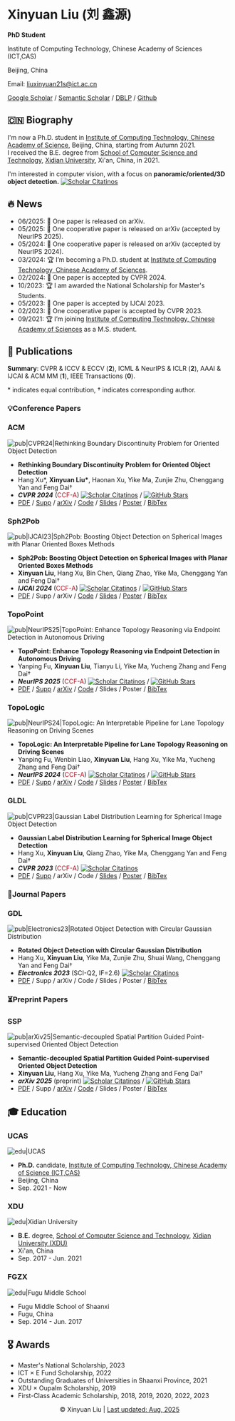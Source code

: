 <link rel="stylesheet" href="https://cdn.jsdelivr.net/npm/academicons@1.9.2/css/academicons.min.css">
<link rel="stylesheet" href="https://cdn.jsdelivr.net/npm/font-awesome@4.7.0/css/font-awesome.min.css" >

# Xinyuan Liu (刘 鑫源)

**PhD Student**

<!--<i class="fa fa-building" style="color: #0c4994;"></i> -->
Institute of Computing Technology, Chinese Academy of Sciences (ICT,CAS)  
<!--<i class="fa fa-map-marker" style="color: #0c4994;"></i>-->
Beijing, China  

<i class="fa fa-envelope" style="color: #0c4994;"></i>
Email: [liuxinyuan21s@ict.ac.cn](mailto:liuxinyuan21s@ict.ac.cn)  

<i class="ai ai-google-scholar" style="color: #0c4994;"></i>
[Google Scholar](https://scholar.google.com/citations?user=eXwizz8AAAAJ) / 
<i class="ai ai-semantic-scholar" style="color: #3B5998;"></i>
[Semantic Scholar](https://www.semanticscholar.org/author/Xinyuan-Liu/150344255) /
<i class="ai ai-dblp" style="color: #0c4994;"></i>
[DBLP](https://dblp.org/pid/202/2370-3) / 
<i class="fa fa-github" style="color: #171515;"></i>
[Github](https://github.com/antxinyuan)  

## 🇨🇳 Biography 
I'm now a Ph.D. student in [Institute of Computing Technology, Chinese Academy of Science](http://www.ict.ac.cn), Beijing, China, starting from Autumn 2021.  
I received the B.E. degree from [School of Computer Science and Technology](https://cs.xidian.edu.cn), [Xidian University](https://www.xidian.edu.cn), Xi'an, China, in 2021.  


I'm interested in computer vision, with a focus on **panoramic/oriented/3D object detection.**  [![Scholar Citatinos](https://img.shields.io/badge/Citations--blue.svg?logo=google-scholar)](https://scholar.google.com/citations?user=eXwizz8AAAAJ)

## 🔥 News
- 06/2025: 🎉 One paper is released on arXiv. 
- 05/2025: 🎉 One cooperative paper is released on arXiv (accepted by NeurIPS 2025). 
- 05/2024: 🎉 One cooperative paper is released on arXiv (accepted by NeurIPS 2024).  
- 03/2024: 🏆 I’m becoming a Ph.D. student at [Institute of Computing Technology, Chinese Academy of Sciences](http://www.ict.ac.cn).  
- 02/2024: 🎉 One paper is accepted by CVPR 2024. 
- 10/2023: 🏆 I am awarded the National Scholarship for Master's Students. 
- 05/2023: 🎉 One paper is accepted by IJCAI 2023.  
- 02/2023: 🎉 One cooperative paper is accepted by CVPR 2023.  
- 09/2021: 🏆 I’m joining [Institute of Computing Technology, Chinese Academy of Sciences](http://www.ict.ac.cn) as a M.S. student.  

## 📝 Publications  
**Summary**: CVPR & ICCV & ECCV (**2**), ICML & NeurIPS & ICLR (**2**), AAAI & IJCAI & ACM MM (**1**), IEEE Transactions (**0**).  

\* indicates equal contribution, † indicates corresponding author.  

### 💡Conference Papers

### ACM
![pub|CVPR24|Rethinking Boundary Discontinuity Problem for Oriented Object Detection](docs/cvpr2024/thumbnail.webp) 

- **Rethinking Boundary Discontinuity Problem for Oriented Object Detection**
- Hang Xu\*, **Xinyuan Liu\***, Haonan Xu, Yike Ma, Zunjie Zhu, Chenggang Yan and Feng Dai†
- ***CVPR 2024*** (<span style="color:#ae1324;">CCF-A</span>) [![Scholar Citatinos](https://img.shields.io/badge/Citations--blue.svg?logo=google-scholar)](https://scholar.google.com/citations?view_op=view_citation&citation_for_view=eXwizz8AAAAJ:d1gkVwhDpl0C) / [![GitHub Stars](https://img.shields.io/github/stars/hangxu-cv/cvpr24acm?style=social)](https://github.com/hangxu-cv/cvpr24acm)
- [PDF](https://openaccess.thecvf.com/content/CVPR2024/papers/Xu_Rethinking_Boundary_Discontinuity_Problem_for_Oriented_Object_Detection_CVPR_2024_paper.pdf) / [Supp](https://openaccess.thecvf.com/content/CVPR2024/supplemental/Xu_Rethinking_Boundary_Discontinuity_CVPR_2024_supplemental.pdf) / [arXiv](https://arxiv.org/abs/2305.10061) / [Code](https://github.com/hangxu-cv/cvpr24acm) / [Slides](docs/cvpr2024/acm_slides.pdf) / [Poster](docs/cvpr2024/acm_poster.pdf) / [BibTex](docs/cvpr2024/bibtex.txt)  


### Sph2Pob
![pub|IJCAI23|Sph2Pob: Boosting Object Detection on Spherical Images with Planar Oriented Boxes Methods](docs/ijcai2023/thumbnail.webp)  

- **Sph2Pob: Boosting Object Detection on Spherical Images with Planar Oriented Boxes Methods**
- **Xinyuan Liu**, Hang Xu, Bin Chen, Qiang Zhao, Yike Ma, Chenggang Yan and Feng Dai†  
- ***IJCAI 2024*** (<span style="color:#ae1324;">CCF-A</span>) [![Scholar Citatinos](https://img.shields.io/badge/Citations--blue.svg?logo=google-scholar)](https://scholar.google.com/citations?view_op=view_citation&citation_for_view=eXwizz8AAAAJ:qjMakFHDy7sC) / [![GitHub Stars](https://img.shields.io/github/stars/antxinyuan/sph2pob?style=social)](https://github.com/antxinyuan/sph2pob)
- [PDF](https://www.ijcai.org/proceedings/2023/0137.pdf) / Supp / arXiv / [Code](https://github.com/antxinyuan/sph2pob) / [Slides](docs/ijcai2023/sph2pob_slides.pdf) / [Poster](docs/ijcai2023/sph2pob_poster.pdf) / [BibTex](docs/ijcai2023/bibtex.txt)  

### TopoPoint
![pub|NeurIPS25|TopoPoint: Enhance Topology Reasoning via Endpoint Detection in Autonomous Driving](docs/neurips2025/thumbnail.webp)  

- **TopoPoint: Enhance Topology Reasoning via Endpoint Detection in Autonomous Driving**  
- Yanping Fu, **Xinyuan Liu**, Tianyu Li, Yike Ma, Yucheng Zhang and Feng Dai†  
- ***NeurIPS 2025*** (<span style="color:#ae1324;">CCF-A</span>) [![Scholar Citatinos](https://img.shields.io/badge/Citations--blue.svg?logo=google-scholar)](https://scholar.google.com/citations?view_op=view_citation&citation_for_view=eXwizz8AAAAJ:ufrVoPGSRksC) / [![GitHub Stars](https://img.shields.io/github/stars/franpin/topopoint?style=social)](https://github.com/franpin/topopoint)
- [PDF](https://arxiv.org/pdf/2505.17771) / [Supp](https://arxiv.org/pdf/2505.17771#page=11) / [arXiv](https://arxiv.org/abs/2505.17771) / [Code](https://github.com/franpin/topopoint) / Slides / Poster / [BibTex](docs/neurips2025/bibtex.txt)  

### TopoLogic
![pub|NeurIPS24|TopoLogic: An Interpretable Pipeline for Lane Topology Reasoning on Driving Scenes](docs/neurips2024/thumbnail.webp)  

- **TopoLogic: An Interpretable Pipeline for Lane Topology Reasoning on Driving Scenes**  
- Yanping Fu, Wenbin Liao, **Xinyuan Liu**, Hang Xu, Yike Ma, Yucheng Zhang and Feng Dai†  
- ***NeurIPS 2024*** (<span style="color:#ae1324;">CCF-A</span>) 	[![Scholar Citatinos](https://img.shields.io/badge/Citations--blue.svg?logo=google-scholar)](https://scholar.google.com/citations?view_op=view_citation&citation_for_view=eXwizz8AAAAJ:WF5omc3nYNoC) / [![GitHub Stars](https://img.shields.io/github/stars/franpin/topoLogic?style=social)](https://github.com/franpin/topoLogic)
- [PDF](https://proceedings.neurips.cc/paper_files/paper/2024/file/7116cda41d75d580bae15d9e484a8466-Paper-Conference.pdf) / [Supp](https://proceedings.neurips.cc/paper_files/paper/2024/file/7116cda41d75d580bae15d9e484a8466-Supplemental-Conference.zip) / [arXiv](https://arxiv.org/abs/2405.14747) / [Code](https://github.com/franpin/topoLogic) / [Slides](docs/neurips2024/topologic_slides.pdf) / [Poster](docs/neurips2024/topologic_poster.pdf) / [BibTex](docs/neurips2024/bibtex.txt)  


### GLDL
![pub|CVPR23|Gaussian Label Distribution Learning for Spherical Image Object Detection](docs/cvpr2023/thumbnail.webp)  

- **Gaussian Label Distribution Learning for Spherical Image Object Detection**  
- Hang Xu, **Xinyuan Liu**, Qiang Zhao, Yike Ma, Chenggang Yan and Feng Dai†  
- ***CVPR 2023*** (<span style="color:#ae1324;">CCF-A</span>) [![Scholar Citatinos](https://img.shields.io/badge/Citations--blue.svg?logo=google-scholar)](https://scholar.google.com/citations?view_op=view_citation&citation_for_view=eXwizz8AAAAJ:9yKSN-GCB0IC)
- [PDF](https://openaccess.thecvf.com/content/CVPR2023/papers/Xu_Gaussian_Label_Distribution_Learning_for_Spherical_Image_Object_Detection_CVPR_2023_paper.pdf) / [Supp](https://openaccess.thecvf.com/content/CVPR2023/supplemental/Xu_Gaussian_Label_Distribution_CVPR_2023_supplemental.pdf) / arXiv / Code / [Slides](docs/cvpr2023/gldl_slides.pdf) / [Poster](docs/cvpr2023/gldl_poster.pdf) / [BibTex](docs/cvpr2023/bibtex.txt)  

### 🔬Journal Papers

### GDL
![pub|Electronics23|Rotated Object Detection with Circular Gaussian Distribution](docs/electronics2023/thumbnail.webp)  
- **Rotated Object Detection with Circular Gaussian Distribution**  
- Hang Xu, **Xinyuan Liu**, Yike Ma, Zunjie Zhu, Shuai Wang, Chenggang Yan and Feng Dai†  
- ***Electronics 2023***  (SCI-Q2, IF=2.6)	[![Scholar Citatinos](https://img.shields.io/badge/Citations--blue.svg?logo=google-scholar)](https://scholar.google.com/citations?view_op=view_citation&citation_for_view=eXwizz8AAAAJ:2osOgNQ5qMEC)
- [PDF](https://pdfs.semanticscholar.org/e6c0/7c88e0dca164d5f318c9dc3eac69f5c82f88.pdf) / Supp / arXiv / Code / Slides / Poster / [BibTex](docs/electronics2023/bibtex.txt)

### ⏳Preprint Papers

### SSP
![pub|arXiv25|Semantic-decoupled Spatial Partition Guided Point-supervised Oriented Object Detection](docs/arxiv2025b/thumbnail.webp)  

- **Semantic-decoupled Spatial Partition Guided Point-supervised Oriented Object Detection**  
- **Xinyuan Liu**, Hang Xu, Yike Ma, Yucheng Zhang and Feng Dai†  
- ***arXiv 2025*** (preprint) [![Scholar Citatinos](https://img.shields.io/badge/Citations--blue.svg?logo=google-scholar)](https://scholar.google.com/citations?view_op=view_citation&citation_for_view=eXwizz8AAAAJ:_FxGoFyzp5QC) / [![GitHub Stars](https://img.shields.io/github/stars/antxinyuan/ssp?style=social)](https://github.com/antxinyuan/ssp)
- [PDF](https://arxiv.org/pdf/2506.10601) / Supp / [arXiv](https://arxiv.org/abs/2506.10601) / [Code](https://github.com/antxinyuan/ssp) / Slides / Poster / [BibTex](docs/arxiv2025b/bibtex.txt)

## 🎓 Education
### UCAS
![edu|UCAS](images/ucas.webp)

- **Ph.D.** candidate, [Institute of Computing Technology, Chinese Academy of Science (ICT,CAS)](http://www.ict.ac.cn) 
- Beijing, China 
- Sep. 2021 - Now 

### XDU
![edu|Xidian University](images/xidian.webp)

- **B.E.** degree, [School of Computer Science and Technology](https://cs.xidian.edu.cn), [Xidian University (XDU)](https://www.xidian.edu.cn) 
- Xi'an, China 
- Sep. 2017 - Jun. 2021 

### FGZX
![edu|Fugu Middle School](images/fgzx.webp)

- Fugu Middle School of Shaanxi 
- Fugu, China 
- Sep. 2014 - Jun. 2017 

## 🎖 Awards  
- Master's National Scholarship, 2023  
- ICT × E Fund Scholarship, 2022  
- Outstanding Graduates of Universities in Shaanxi Province, 2021  
- XDU × Oupalm Scholarship, 2019  
- First-Class Academic Scholarship, 2018, 2019, 2020, 2022, 2023  

<center>
&copy; Xinyuan Liu | <a href="https://github.com/antxinyuan/antxinyuan.github.io">Last updated: Aug, 2025</a>
</center>
